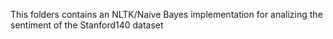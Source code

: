 This folders contains an NLTK/Naive Bayes implementation for analizing the sentiment of the Stanford140 dataset
